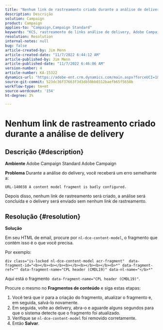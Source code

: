 ```yaml
---
title: "Nenhum link de rastreamento criado durante a análise de delivery"
description: Descrição
solution: Campaign
product: Campaign
applies-to: "Campaign,Campaign Standard"
keywords: "KCS, rastreamento de links análise de delivery, Adobe Campaign Standard, Adobe Campaign, erro, HTML, fragmento"
resolution: Resolution
internal-notes: null
bug: false
article-created-by: Jim Menn
article-created-date: "11/7/2022 6:44:12 AM"
article-published-by: Jim Menn
article-published-date: "11/7/2022 6:46:06 AM"
version-number: 4
article-number: KA-15322
dynamics-url: "https://adobe-ent.crm.dynamics.com/main.aspx?forceUCI=1&pagetype=entityrecord&etn=knowledgearticle&id=37a9e491-675e-ed11-9562-6045bd0061cb"
source-git-commit: 523dc36f37663f3d3db50bb0312baefb65f5650b
workflow-type: tm+mt
source-wordcount: '154'
ht-degree: 3%

---
```


# Nenhum link de rastreamento criado durante a análise de delivery

## Descrição {#description}


<b>Ambiente</b>
Adobe Campaign Standard Adobe Campaign

<b>Problema</b>
Durante a análise do delivery, você receberá um erro semelhante a:


```
URL-140038 A content model fragment is badly configured.
```


Depois disso, nenhum link de rastreamento será criado, a análise será concluída e o delivery será enviado sem nenhum link de rastreamento.


## Resolução {#resolution}


<b>Solução</b>

Em seu HTML de email, procure por `nl-dce-content-model`, o fragmento que contém isso é o que você precisa.

Por exemplo:


```
div class="is-locked nl-dce-content-model acr-fragment"  data-fragment-id="<b></b><b></b><b></b><b></b><b></b><b>*" data-fragment-ref="" data-fragment-name="CPL header (CMDL19)" data-nl-name="</b>*"
```


Aqui está o fragmento  `data-fragment-name="CPL header (CMDL19)"`.

Procure o mesmo no <b>Fragmentos de conteúdo</b> e siga estas etapas:

1. Você terá que ir para a criação do fragmento, atualizar o fragmento e, em seguida, salvá-lo novamente.
2. Em seguida, volte ao delivery, abra-o e aguarde alguns segundos para que o sistema detecte que o fragmento foi atualizado.
3. Verifique se `nl-dce-content-model` foi removido corretamente.
4. Então <b>Salvar</b>.

